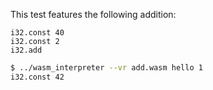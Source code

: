This test features the following addition:
```wasm
i32.const 40
i32.const 2
i32.add
```

```sh
$ ../wasm_interpreter --vr add.wasm hello 1
i32.const 42
```
